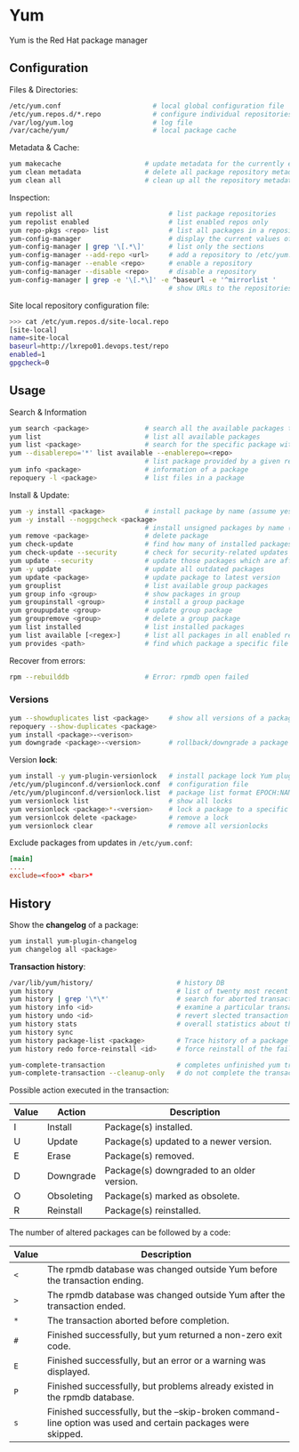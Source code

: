# Yum

Yum is the Red Hat package manager 

## Configuration

Files & Directories:

```bash
/etc/yum.conf                       # local global configuration file
/etc/yum.repos.d/*.repo             # configure individual repositories
/var/log/yum.log                    # log file
/var/cache/yum/                     # local package cache
```

Metadata & Cache:

```bash
yum makecache                     # update metadata for the currently enabled repositories
yum clean metadata                # delete all package repository metadata
yum clean all                     # clean up all the repository metadata & caches
```

Inspection:

```bash
yum repolist all                        # list package repositories
yum repolist enabled                    # list enabled repos only
yum repo-pkgs <repo> list               # list all packages in a repository
yum-config-manager                      # display the current values of global yum options
yum-config-manager | grep '\[.*\]'      # list only the sections
yum-config-manager --add-repo <url>     # add a repository to /etc/yum.repos.d/
yum-config-manager --enable <repo>      # enable a repository
yum-config-manager --disable <repo>     # disable a repository
yum-config-manager | grep -e '\[.*\]' -e ^baseurl -e '^mirrorlist '
                                        # show URLs to the repositories 
```

Site local repository configuration file:

```bash
>>> cat /etc/yum.repos.d/site-local.repo
[site-local]
name=site-local
baseurl=http://lxrepo01.devops.test/repo
enabled=1
gpgcheck=0
```

## Usage

Search & Information

```bash
yum search <package>              # search all the available packages to match a name
yum list                          # list all available packages
yum list <package>                # search for the specific package with name
yum --disablerepo='*' list available --enablerepo=<repo>
                                  # list package provided by a given repo
yum info <package>                # information of a package
repoquery -l <package>            # list files in a package
```

Install & Update:

```bash
yum -y install <package>          # install package by name (assume yes)
yum -y install --nogpgcheck <package> 
                                  # install unsigned packages by name (assume yes)
yum remove <package>              # delete package
yum check-update                  # find how many of installed packages have updates available
yum check-update --security       # check for security-related updates
yum update --security             # update those packages which are affected by security advisories
yum -y update                     # update all outdated packages
yum update <package>              # update package to latest version
yum grouplist                     # list available group packages
yum group info <group>            # show packages in group
yum groupinstall <group>          # install a group package
yum groupupdate <group>           # update group package
yum groupremove <group>           # delete a group package
yum list installed                # list installed packages
yum list available [<regex>]      # list all packages in all enabled repositories available to install
yum provides <path>               # find which package a specific file belongs to
```

Recover from errors:

```bash
rpm --rebuilddb                   # Error: rpmdb open failed
```

### Versions

```bash
yum --showduplicates list <package>     # show all versions of a package
repoquery --show-duplicates <package>
yum install <package>-<verison>
yum downgrade <package>-<version>       # rollback/downgrade a package to a specific version
```

Version **lock**:

```bash
yum install -y yum-plugin-versionlock   # install package lock Yum plugin
/etc/yum/pluginconf.d/versionlock.conf  # configuration file
/etc/yum/pluginconf.d/versionlock.list  # package list format EPOCH:NAME-VERSION-RELEASE.ARCH
yum versionlock list                    # show all locks
yum versionlock <package>*-<version>    # lock a package to a specific version
yum versionlcok delete <package>        # remove a lock
yum versionlock clear                   # remove all versionlocks
```

Exclude packages from updates in `/etc/yum.conf`:

```conf
[main]
....
exclude=<foo>* <bar>*
```

## History

Show the **changelog** of a package:

```bash
yum install yum-plugin-changelog
yum changelog all <package>
```

**Transaction history**:

```bash
/var/lib/yum/history/                     # history DB
yum history                               # list of twenty most recent transaction
yum history | grep '\*\*'                 # search for aborted transactions
yum history info <id>                     # examine a particular transaction
yum history undo <id>                     # revert slected transaction
yum history stats                         # overall statistics about the currently used history DB
yum history sync                  
yum history package-list <package>        # Trace history of a package
yum history redo force-reinstall <id>     # force reinstall of the failed yum transaction
```
```bash
yum-complete-transaction                  # completes unfinished yum transactions which occur due to error, failure
yum-complete-transaction --cleanup-only   # do not complete the transaction just clean up
```

Possible action executed in the transaction:

Value | Action	      | Description
------|---------------|--------------------
I     |	Install	      | Package(s) installed.
U     |	Update	      | Package(s) updated to a newer version.
E     |	Erase	      | Package(s) removed.
D     |	Downgrade     | Package(s) downgraded to an older version.
O     |	Obsoleting    | Package(s) marked as obsolete.
R     |	Reinstall     |Package(s) reinstalled.

The number of altered packages can be followed by a code:

Value |Description
------|-------------
`<`   | The rpmdb database was changed outside Yum before the transaction ending.
`>`   | The rpmdb database was changed outside Yum after the transaction ended.
`*`   | The transaction aborted before completion.
`#`   | Finished successfully, but yum returned a non-zero exit code.
`E`   | Finished successfully, but an error or a warning was displayed.
`P`   | Finished successfully, but problems already existed in the rpmdb database.
`s`   | Finished successfully, but the –skip-broken command-line option was used and certain packages were skipped.


